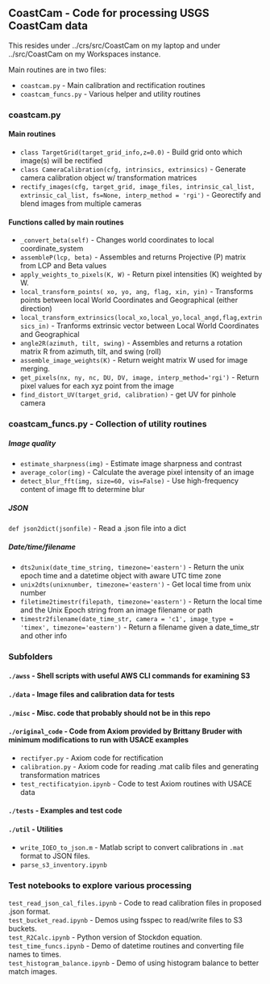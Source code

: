 ## CoastCam - Code for processing USGS CoastCam data

This resides under ../crs/src/CoastCam on my laptop and under ../src/CoastCam on my Workspaces instance.  

Main routines are in two files:  
* `coastcam.py` - Main calibration and rectification routines  
* `coastcam_funcs.py` - Various helper and utility routines  

### coastcam.py
#### Main routines
* `class TargetGrid(target_grid_info,z=0.0)` - Build grid onto which image(s) will be rectified
* `class CameraCalibration(cfg, intrinsics, extrinsics)` - Generate camera calibration object w/ transformation matrices
* `rectify_images(cfg, target_grid, image_files, intrinsic_cal_list, extrinsic_cal_list, fs=None, interp_method = 'rgi')` - Georectify and blend images from multiple cameras

#### Functions called by main routines
* `_convert_beta(self)` - Changes world coordinates to local coordinate_system
* `assembleP(lcp, beta)` - Assembles and returns Projective (P) matrix from LCP and Beta values
* `apply_weights_to_pixels(K, W)` - Return pixel intensities (K) weighted by W.
* `local_transform_points( xo, yo, ang, flag, xin, yin)` - Transforms points between local World Coordinates and Geographical (either direction)
* `local_transform_extrinsics(local_xo,local_yo,local_angd,flag,extrinsics_in)` - Tranforms extrinsic vector between Local World Coordinates and Geographical
* `angle2R(azimuth, tilt, swing)` - Assembles and returns a rotation matrix R from azimuth, tilt, and swing (roll)
* `assemble_image_weights(K)` - Return weight matrix W used for image merging.
* `get_pixels(nx, ny, nc, DU, DV, image, interp_method='rgi')` - Return pixel values for each xyz point from the image
* `find_distort_UV(target_grid, calibration)` - get UV for pinhole camera

### coastcam_funcs.py - Collection of utility routines
##### Image quality
* `estimate_sharpness(img)` - Estimate image sharpness and contrast
* `average_color(img)` - Calculate the average pixel intensity of an image
* `detect_blur_fft(img, size=60, vis=False)` - Use high-frequency content of image fft to determine blur
##### JSON
`def json2dict(jsonfile)` - Read a .json file into a dict
##### Date/time/filename
* `dts2unix(date_time_string, timezone='eastern')` - Return the unix epoch time and a datetime object with aware UTC time zone
* `unix2dts(unixnumber, timezone='eastern')` - Get local time from unix number
* `filetime2timestr(filepath, timezone='eastern')` - Return the local time and the Unix Epoch string from an image filename or path
* `timestr2filename(date_time_str, camera = 'c1', image_type = 'timex', timezone='eastern')` - Return a filename given a date_time_str and other info
### Subfolders   
#### `./awss` - Shell scripts with useful AWS CLI commands for examining S3
#### `./data` - Image files and calibration data for tests
#### `./misc` - Misc. code that probably should not be in this repo
#### `./original_code` - Code from Axiom provided by Brittany Bruder with minimum modifications to run with USACE examples
* `rectifyer.py` - Axiom code for rectification  
* `calibration.py` - Axiom code for reading .mat calib files and generating transformation matrices  
* `test_rectificatyion.ipynb` - Code to test Axiom routines with USACE data 
#### `./tests` - Examples and test code
#### `./util` - Utilities
* `write_IOEO_to_json.m` - Matlab script to convert calibrations in `.mat` format to JSON files.
* `parse_s3_inventory.ipynb` 

### Test notebooks to explore various processing
`test_read_json_cal_files.ipynb` - Code to read calibration files in proposed .json format.   
`test_bucket_read.ipynb` - Demos using fsspec to read/write files to S3 buckets.  
`test_R2Calc.ipynb` - Python version of Stockdon equation.  
`test_time_funcs.ipynb` - Demo of datetime routines and converting file names to times.  
`test_histogram_balance.ipynb` - Demo of using histogram balance to better match images.   

